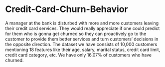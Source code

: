 # Credit-Card-Churn-Behavior
A manager at the bank is disturbed with more and more customers leaving their credit card services. They would really appreciate if one could predict for them who is gonna get churned so they can proactively go to the customer to provide them better services and turn customers‘ decisions in the opposite direction. The dataset we have consists of 10,000 customers mentioning 18 features like their age, salary, marital status, credit card limit, credit card category, etc. We have only 16.07% of customers who have churned.
